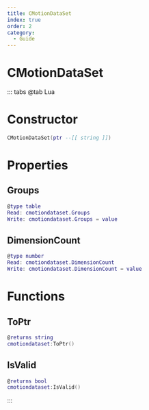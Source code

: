 ```yaml
---
title: CMotionDataSet
index: true
order: 2
category:
  - Guide
---
```


# CMotionDataSet

::: tabs
@tab Lua
# Constructor
```lua
CMotionDataSet(ptr --[[ string ]])
```
# Properties
## Groups 
```lua
@type table
Read: cmotiondataset.Groups
Write: cmotiondataset.Groups = value
```
## DimensionCount 
```lua
@type number
Read: cmotiondataset.DimensionCount
Write: cmotiondataset.DimensionCount = value
```
# Functions
## ToPtr
```lua
@returns string
cmotiondataset:ToPtr()
```
## IsValid
```lua
@returns bool
cmotiondataset:IsValid()
```

:::